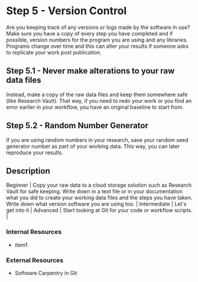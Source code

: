 # Step 5 - Version Control

Are you keeping track of any versions or logs made by the software in use? Make sure you have a copy of every step you have completed and if possible, version numbers for the program you are using and any libraries. Programs change over time and this can alter your results if someone asks to replicate your work post publication.

## Step 5.1 - Never make alterations to your raw data files

Instead, make a copy of the raw data files and keep them somewhere safe (like Research Vault). That way, if you need to redo your work or you find an error earlier in your workflow, you have an original baseline to start from.

## Step 5.2 - Random Number Generator

If you are using random numbers in your research, save your random seed generator number as part of your working data. This way, you can later reproduce your results.

## Description

Beginner | Copy your raw data to a cloud storage solution such as Research Vault for safe keeping. Write down in a text file or in your documentation what you did to create your working data files and the steps you have taken. Write down what version software you are using too. |
Intermediate | Let's get into it |
Advanced | Start looking at Git for your code or workflow scripts. |

### Internal Resources
* item1

### External Resources
* Software Carpentry in Git
